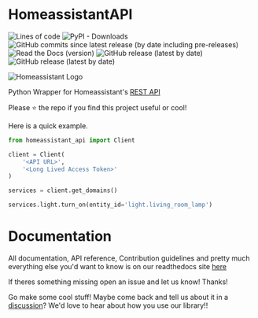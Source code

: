 # HomeassistantAPI

![Lines of code](https://img.shields.io/tokei/lines/github/GrandMoff100/HomeassistantAPI?style=for-the-badge)
![PyPI - Downloads](https://img.shields.io/pypi/dm/HomeAssistant-API?style=for-the-badge)
![GitHub commits since latest release (by date including pre-releases)](https://img.shields.io/github/commits-since/GrandMoff100/HomeassistantAPI/latest/master?include_prereleases&style=for-the-badge)
![Read the Docs (version)](https://img.shields.io/readthedocs/homeassistantapi/stable?style=for-the-badge)
![GitHub release (latest by date)](https://img.shields.io/github/v/release/GrandMoff100/HomeassistantAPI?style=for-the-badge)
![GitHub release (latest by date)](https://img.shields.io/github/downloads/GrandMoff100/HomeassistantAPI/latest/total?style=for-the-badge)

![Homeassistant Logo](/docs/images/homeassistant-logo.png)

Python Wrapper for Homeassistant's [REST API](https://developers.home-assistant.io/docs/api/rest/)


Please ⭐️ the repo if you find this project useful or cool!

Here is a quick example.
```py
from homeassistant_api import Client

client = Client(
    '<API URL>',
    '<Long Lived Access Token>'
)

services = client.get_domains()

services.light.turn_on(entity_id='light.living_room_lamp')
```

# Documentation
All documentation, API reference, Contribution guidelines and pretty much everything else you'd want to know is on our readthedocs site [here](https://homeassistantapi.rtfd.io)

If theres something missing open an issue and let us know! Thanks!

Go make some cool stuff! Maybe come back and tell us about it in a [discussion](https://github.com/GrandMoff100/HomeAssistantAPI/discussions)? We'd love to hear about how you use our library!!
